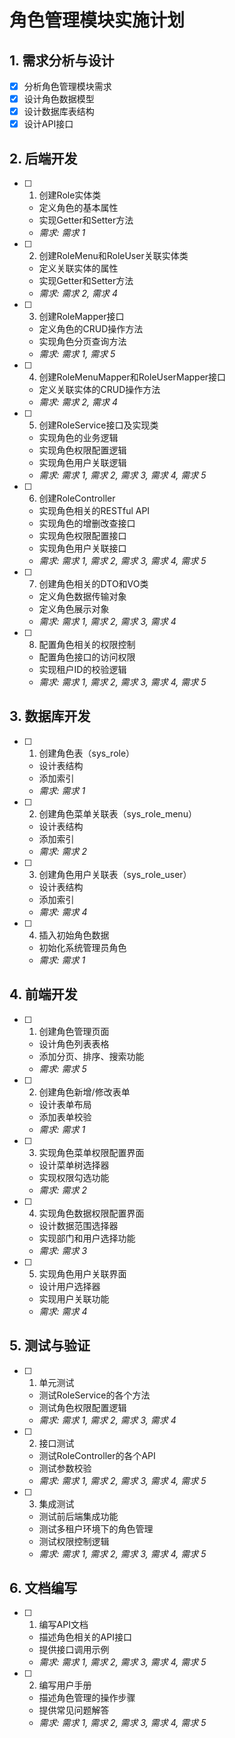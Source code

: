 # 角色管理模块实施计划

## 1. 需求分析与设计
- [x] 分析角色管理模块需求
- [x] 设计角色数据模型
- [x] 设计数据库表结构
- [x] 设计API接口

## 2. 后端开发
- [ ] 1. 创建Role实体类
  - 定义角色的基本属性
  - 实现Getter和Setter方法
  - _需求: 需求 1_

- [ ] 2. 创建RoleMenu和RoleUser关联实体类
  - 定义关联实体的属性
  - 实现Getter和Setter方法
  - _需求: 需求 2, 需求 4_

- [ ] 3. 创建RoleMapper接口
  - 定义角色的CRUD操作方法
  - 实现角色分页查询方法
  - _需求: 需求 1, 需求 5_

- [ ] 4. 创建RoleMenuMapper和RoleUserMapper接口
  - 定义关联实体的CRUD操作方法
  - _需求: 需求 2, 需求 4_

- [ ] 5. 创建RoleService接口及实现类
  - 实现角色的业务逻辑
  - 实现角色权限配置逻辑
  - 实现角色用户关联逻辑
  - _需求: 需求 1, 需求 2, 需求 3, 需求 4, 需求 5_

- [ ] 6. 创建RoleController
  - 实现角色相关的RESTful API
  - 实现角色的增删改查接口
  - 实现角色权限配置接口
  - 实现角色用户关联接口
  - _需求: 需求 1, 需求 2, 需求 3, 需求 4, 需求 5_

- [ ] 7. 创建角色相关的DTO和VO类
  - 定义角色数据传输对象
  - 定义角色展示对象
  - _需求: 需求 1, 需求 2, 需求 3, 需求 4_

- [ ] 8. 配置角色相关的权限控制
  - 配置角色接口的访问权限
  - 实现租户ID的校验逻辑
  - _需求: 需求 1, 需求 2, 需求 3, 需求 4, 需求 5_

## 3. 数据库开发
- [ ] 1. 创建角色表（sys_role）
  - 设计表结构
  - 添加索引
  - _需求: 需求 1_

- [ ] 2. 创建角色菜单关联表（sys_role_menu）
  - 设计表结构
  - 添加索引
  - _需求: 需求 2_

- [ ] 3. 创建角色用户关联表（sys_role_user）
  - 设计表结构
  - 添加索引
  - _需求: 需求 4_

- [ ] 4. 插入初始角色数据
  - 初始化系统管理员角色
  - _需求: 需求 1_

## 4. 前端开发
- [ ] 1. 创建角色管理页面
  - 设计角色列表表格
  - 添加分页、排序、搜索功能
  - _需求: 需求 5_

- [ ] 2. 创建角色新增/修改表单
  - 设计表单布局
  - 添加表单校验
  - _需求: 需求 1_

- [ ] 3. 实现角色菜单权限配置界面
  - 设计菜单树选择器
  - 实现权限勾选功能
  - _需求: 需求 2_

- [ ] 4. 实现角色数据权限配置界面
  - 设计数据范围选择器
  - 实现部门和用户选择功能
  - _需求: 需求 3_

- [ ] 5. 实现角色用户关联界面
  - 设计用户选择器
  - 实现用户关联功能
  - _需求: 需求 4_

## 5. 测试与验证
- [ ] 1. 单元测试
  - 测试RoleService的各个方法
  - 测试角色权限配置逻辑
  - _需求: 需求 1, 需求 2, 需求 3, 需求 4_

- [ ] 2. 接口测试
  - 测试RoleController的各个API
  - 测试参数校验
  - _需求: 需求 1, 需求 2, 需求 3, 需求 4, 需求 5_

- [ ] 3. 集成测试
  - 测试前后端集成功能
  - 测试多租户环境下的角色管理
  - 测试权限控制逻辑
  - _需求: 需求 1, 需求 2, 需求 3, 需求 4, 需求 5_

## 6. 文档编写
- [ ] 1. 编写API文档
  - 描述角色相关的API接口
  - 提供接口调用示例
  - _需求: 需求 1, 需求 2, 需求 3, 需求 4, 需求 5_

- [ ] 2. 编写用户手册
  - 描述角色管理的操作步骤
  - 提供常见问题解答
  - _需求: 需求 1, 需求 2, 需求 3, 需求 4, 需求 5_